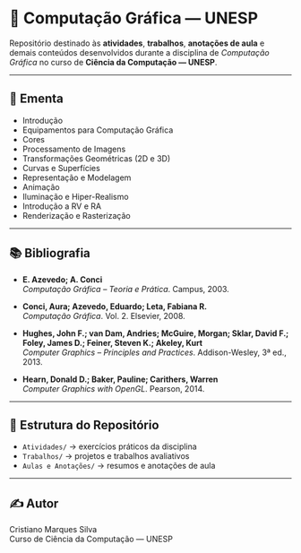 # 🎨 Computação Gráfica — UNESP

Repositório destinado às **atividades**, **trabalhos**, **anotações de aula** e demais conteúdos desenvolvidos durante a disciplina de *Computação Gráfica* no curso de **Ciência da Computação — UNESP**.

---

## 📄 Ementa
- Introdução  
- Equipamentos para Computação Gráfica  
- Cores  
- Processamento de Imagens  
- Transformações Geométricas (2D e 3D)  
- Curvas e Superfícies  
- Representação e Modelagem  
- Animação  
- Iluminação e Hiper-Realismo  
- Introdução a RV e RA  
- Renderização e Rasterização  

---

## 📚 Bibliografia
- **E. Azevedo; A. Conci**  
  *Computação Gráfica – Teoria e Prática*. Campus, 2003.  

- **Conci, Aura; Azevedo, Eduardo; Leta, Fabiana R.**  
  *Computação Gráfica*. Vol. 2. Elsevier, 2008.  

- **Hughes, John F.; van Dam, Andries; McGuire, Morgan; Sklar, David F.; Foley, James D.; Feiner, Steven K.; Akeley, Kurt**  
  *Computer Graphics – Principles and Practices*. Addison-Wesley, 3ª ed., 2013.  

- **Hearn, Donald D.; Baker, Pauline; Carithers, Warren**  
  *Computer Graphics with OpenGL*. Pearson, 2014.  

---

## 📂 Estrutura do Repositório
- `Atividades/` → exercícios práticos da disciplina  
- `Trabalhos/` → projetos e trabalhos avaliativos  
- `Aulas e Anotações/` → resumos e anotações de aula  

---

## ✍️ Autor
Cristiano Marques Silva  
Curso de Ciência da Computação — UNESP
